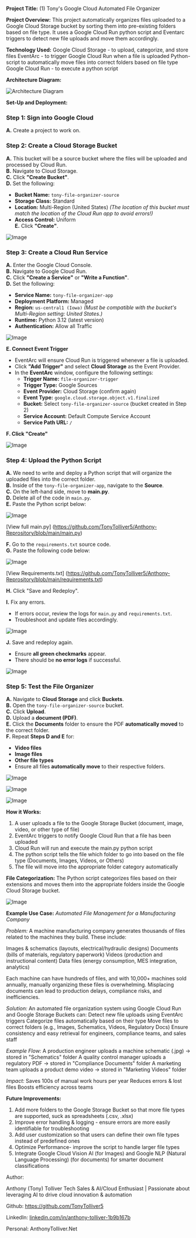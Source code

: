 **Project Title:** 
(1) Tony's Google Cloud Automated File Organizer

**Project Overview:** 
This project automatically organizes files uploaded to a Google Cloud Storage bucket by sorting them into pre-existing folders based on file type. It uses a Google Cloud Run python script and Eventarc triggers to detect new file uploads and move them accordingly.

**Technology Used:** 
Google Cloud Storage - to upload, categorize, and store files
EventArc - to trigger Google Cloud Run when a file is uploaded
Python- script to automatically move files into correct folders based on file type
Google Cloud Run - to execute a python script

**Architecture Diagram:** 

![Architecture Diagram](https://raw.githubusercontent.com/TonyTolliver5/-1-Tony-Google-Cloud-Automated-File-Organizer/main/architecture_file_png.png)

**Set-Up and Deployment:**

### Step 1: Sign into Google Cloud  
**A.** Create a project to work on.

### Step 2: Create a Cloud Storage Bucket  
**A.** This bucket will be a source bucket where the files will be uploaded and processed by Cloud Run.  
**B.** Navigate to Cloud Storage.  
**C.** Click **"Create Bucket"**.  
**D.** Set the following:  
   - **Bucket Name:** `tony-file-organizer-source`  
   - **Storage Class:** Standard  
   - **Location:** Multi-Region (United States) *(The location of this bucket must match the location of the Cloud Run app to avoid errors!)*  
   - **Access Control:** Uniform  
**E.** Click **"Create"**. 

![Image](https://raw.githubusercontent.com/TonyTolliver5/-1-Tony-Google-Cloud-Automated-File-Organizer/refs/heads/main/sep%201_finished%20bucket.png)


### Step 3: Create a Cloud Run Service  
**A.** Enter the Google Cloud Console.  
**B.** Navigate to Google Cloud Run.  
**C.** Click **"Create a Service"** or **"Write a Function"**.  
**D.** Set the following:  
   - **Service Name:** `tony-file-organizer-app`  
   - **Deployment Platform:** Managed  
   - **Region:** `us-central1 (Iowa)` *(Must be compatible with the bucket's Multi-Region setting: United States.)*  
   - **Runtime:** Python 3.12 (latest version)  
   - **Authentication:** Allow all Traffic  



![Image](https://raw.githubusercontent.com/TonyTolliver5/-1-Tony-Google-Cloud-Automated-File-Organizer/refs/heads/main/Cloud_run_service.png)

**E. Connect Event Trigger**  
   - EventArc will ensure Cloud Run is triggered whenever a file is uploaded.  
   - Click **"Add Trigger"** and select **Cloud Storage** as the Event Provider.  
   - In the **EventArc** window, configure the following settings:  
     - **Trigger Name:** `file-organizer-trigger`  
     - **Trigger Type:** Google Sources  
     - **Event Provider:** Cloud Storage (confirm again)  
     - **Event Type:** `google.cloud.storage.object.v1.finalized`  
     - **Bucket:** Select `tony-file-organizer-source` (bucket created in Step 2)  
     - **Service Account:** Default Compute Service Account  
     - **Service Path URL:** `/`  

**F. Click "Create"**  

![Image](https://raw.githubusercontent.com/TonyTolliver5/-1-Tony-Google-Cloud-Automated-File-Organizer/refs/heads/main/step%203_completed%20trigger.png)

### Step 4: Upload the Python Script

**A.** We need to write and deploy a Python script that will organize the uploaded files into the correct folder.  
**B.** Inside of the `tony-file-organizer-app`, navigate to the **Source**.  
**C.** On the left-hand side, move to **main.py**.  
**D.** Delete all of the code in `main.py`.  
**E.** Paste the Python script below:  

![Image](https://raw.githubusercontent.com/TonyTolliver5/-1-Tony-Google-Cloud-Automated-File-Organizer/refs/heads/main/python_screenshot_script_20.jpg)

[View full main.py] (https://github.com/TonyTolliver5/Anthony-Reprository/blob/main/main.py)

**F.** Go to the `requirements.txt` source code.  
**G.** Paste the following code below:  

![Image](https://raw.githubusercontent.com/TonyTolliver5/-1-Tony-Google-Cloud-Automated-File-Organizer/refs/heads/main/requirements_image.jpg)

[View Requirements.txt] (https://github.com/TonyTolliver5/Anthony-Reprository/blob/main/requirements.txt)

**H.** Click "Save and Redeploy".  

**I.** Fix any errors.  
   - If errors occur, review the logs for `main.py` and `requirements.txt`.  
   - Troubleshoot and update files accordingly.


![Image](https://raw.githubusercontent.com/TonyTolliver5/-1-Tony-Google-Cloud-Automated-File-Organizer/refs/heads/main/error.png)

**J.** Save and redeploy again.  
   - Ensure **all green checkmarks** appear.  
   - There should be **no error logs** if successful.  

![Image](https://raw.githubusercontent.com/TonyTolliver5/-1-Tony-Google-Cloud-Automated-File-Organizer/refs/heads/main/successful_deployment.jpg)


### Step 5: Test the File Organizer  

**A.** Navigate to **Cloud Storage** and click **Buckets**.  
**B.** Open the `tony-file-organizer-source` bucket.  
**C.** Click **Upload**.  
**D.** Upload a **document (PDF)**.  
**E.** Click the **Documents** folder to ensure the PDF **automatically moved** to the correct folder.  
**F.** Repeat **Steps D and E** for:  
   - **Video files**  
   - **Image files**  
   - **Other file types**  
   - Ensure all files **automatically move** to their respective folders.  

![Image](https://raw.githubusercontent.com/TonyTolliver5/-1-Tony-Google-Cloud-Automated-File-Organizer/refs/heads/main/working_document.png)


![Image](https://raw.githubusercontent.com/TonyTolliver5/-1-Tony-Google-Cloud-Automated-File-Organizer/refs/heads/main/working_image.png)


![Image](https://raw.githubusercontent.com/TonyTolliver5/-1-Tony-Google-Cloud-Automated-File-Organizer/refs/heads/main/working_other.png)

 
**How it Works:**
1. A user uploads a file to the Google Storage Bucket (document, image, video, or other type of file)
2. EventArc triggers to notify Google Cloud Run that a file has been uploaded
3. Cloud Run will run and execute the main.py python script
4. The python script tells the file which folder to go into based on the file type (Documents, Images, Videos, or Others)
5. The file will move into the appropriate folder category automatically 

**File Categorization:**
The Python script categorizes files based on their extensions and moves them into the appropriate folders inside the Google Cloud Storage bucket.

![Image](https://raw.githubusercontent.com/TonyTolliver5/-1-Tony-Google-Cloud-Automated-File-Organizer/refs/heads/main/file_types.jpg)

**Example Use Case:**
_Automated File Management for a Manufacturing Company_

_Problem:_ 
A machine manufacturing company generates thousands of files related to the machines they build. These include:

Images & schematics (layouts, electrical/hydraulic designs)
Documents (bills of materials, regulatory paperwork)
Videos (production and instructional content)
Data files (energy consumption, MES integration, analytics)

Each machine can have hundreds of files, and with 10,000+ machines sold annually, manually organizing these files is overwhelming. Misplacing documents can lead to production delays, compliance risks, and inefficiencies.

_Solution:_
An automated file organization system using Google Cloud Run and Google Storage Buckets can:
Detect new file uploads using EventArc triggers
Categorize files automatically based on their type
Move files to correct folders (e.g., Images, Schematics, Videos, Regulatory Docs)
Ensure consistency and easy retrieval for engineers, compliance teams, and sales staff

_Example Flow:_
A production engineer uploads a machine schematic (.jpg) → stored in "Schematics" folder
A quality control manager uploads a regulatory PDF → stored in "Compliance Documents" folder
A marketing team uploads a product demo video → stored in "Marketing Videos" folder

_Impact:_
Saves 100s of manual work hours per year
Reduces errors & lost files
Boosts efficiency across teams


**Future Improvements:**

1. Add more folders to the Google Storage Bucket so that more file types are supported, suck as spreadsheets (.csv, .xlsx)
2. Improve error handling & logging - ensure errors are more easily identifiable for troubleshooting
3. Add user customization so that users can define their own file types instead of predefined ones
4. Optimize Performance- improve the script to handle larger file types
5. Integrate Google Cloud Vision AI (for Images) and Google NLP (Natural Language Processing) (for documents) for smarter document classifications


Author:

Anthony (Tony) Tolliver
Tech Sales & AI/Cloud Enthusiast | Passionate about leveraging AI to drive cloud innovation & automation

Github: https://github.com/TonyTolliver5

LinkedIn: [linkedin.com/in/anthony-tolliver-1b9b167b](https://www.linkedin.com/in/anthony-tolliver-1b9b167b)

Personal: AnthonyTolliver.Net
